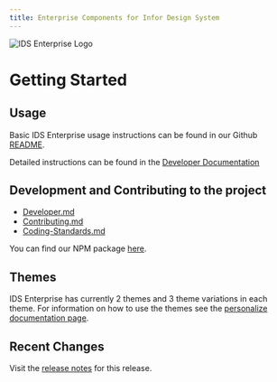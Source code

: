 ```yaml
---
title: Enterprise Components for Infor Design System
---
```


![IDS Enterprise Logo](https://ids-com.s3.amazonaws.com/images/enterprise-lib.original.png#logo-float-right)

# Getting Started

## Usage

Basic IDS Enterprise usage instructions can be found in our Github [README](https://github.com/infor-design/enterprise/blob/master/README.md).

Detailed instructions can be found in the [Developer Documentation](https://github.com/infor-design/enterprise/blob/master/docs/DEVELOPER.md)

## Development and Contributing to the project

- [Developer.md](https://github.com/infor-design/enterprise/blob/master/docs/DEVELOPER.md)
- [Contributing.md](https://github.com/infor-design/enterprise/blob/master/docs/CONTRIBUTING.md)
- [Coding-Standards.md](https://github.com/infor-design/enterprise/blob/master/docs/CODING-STANDARDS.md)

You can find our NPM package [here](https://www.npmjs.com/package/ids-enterprise).

## Themes

IDS Enterprise has currently 2 themes and 3 theme variations in each theme. For information on how to use the themes see the [personalize documentation page](https://design.infor.com/code/ids-enterprise/latest/personalize).

## Recent Changes

Visit the [release notes](./changelog.html) for this release.
